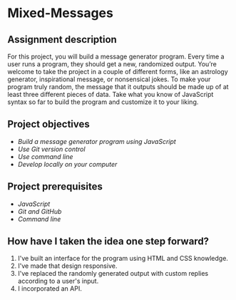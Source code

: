 # Mixed-Messages

## Assignment description
For this project, you will build a message generator program. Every time a user runs a program, they should get a new, randomized output. You’re welcome to take the project in a couple of different forms, like an astrology generator, inspirational message, or nonsensical jokes. To make your program truly random, the message that it outputs should be made up of at least three different pieces of data. Take what you know of JavaScript syntax so far to build the program and customize it to your liking.

## Project objectives
- _Build a message generator program using JavaScript_
- _Use Git version control_
- _Use command line_
- _Develop locally on your computer_

## Project prerequisites
- _JavaScript_
- _Git and GitHub_
- _Command line_

## How have I taken the idea one step forward?
1. I've built an interface for the program using HTML and CSS knowledge.
2. I've made that design responsive.
3. I've replaced the randomly generated output with custom replies according to a user's input.
4. I incorporated an API.
